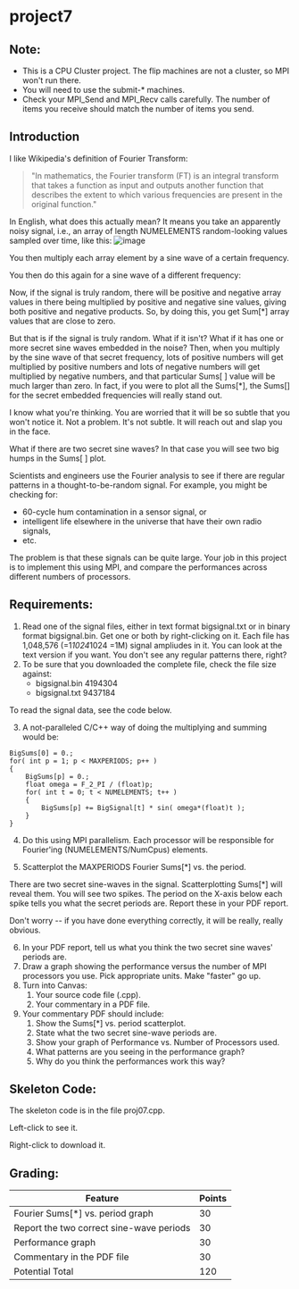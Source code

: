 # project7
## Note:
- This is a CPU Cluster project. The flip machines are not a cluster, so MPI won't run there.
- You will need to use the submit-* machines.
- Check your MPI_Send and MPI_Recv calls carefully. The number of items you receive should match the number of items you send.

## Introduction
I like Wikipedia's definition of Fourier Transform:
> "In mathematics, the Fourier transform (FT) is an integral transform that takes a function as input and outputs another function that describes the extent to which various frequencies are present in the original function."

In English, what does this actually mean? It means you take an apparently noisy signal, i.e., an array of length NUMELEMENTS random-looking values sampled over time, like this:
![image](https://github.com/user-attachments/assets/84c23940-8185-476d-a938-4656ab3065b2)

You then multiply each array element by a sine wave of a certain frequency.

You then do this again for a sine wave of a different frequency:

Now, if the signal is truly random, there will be positive and negative array values in there being multiplied by positive and negative sine values, giving both positive and negative products. So, by doing this, you get Sum[*] array values that are close to zero.

But that is if the signal is truly random. What if it isn't? What if it has one or more secret sine waves embedded in the noise? Then, when you multiply by the sine wave of that secret frequency, lots of positive numbers will get multiplied by positive numbers and lots of negative numbers will get multiplied by negative numbers, and that particular Sums[ ] value will be much larger than zero. In fact, if you were to plot all the Sums[*], the Sums[] for the secret embedded frequencies will really stand out.

I know what you're thinking. You are worried that it will be so subtle that you won't notice it. Not a problem. It's not subtle. It will reach out and slap you in the face.

What if there are two secret sine waves? In that case you will see two big humps in the Sums[ ] plot.

Scientists and engineers use the Fourier analysis to see if there are regular patterns in a thought-to-be-random signal. For example, you might be checking for:
- 60-cycle hum contamination in a sensor signal, or
- intelligent life elsewhere in the universe that have their own radio signals,
- etc.

The problem is that these signals can be quite large. Your job in this project is to implement this using MPI, and compare the performances across different numbers of processors.

## Requirements:
1. Read one of the signal files, either in text format bigsignal.txt or in binary format bigsignal.bin. Get one or both by right-clicking on it. Each file has 1,048,576 (=1*1024*1024 =1M) signal ampliudes in it. You can look at the text version if you want. You don't see any regular patterns there, right?
2. To be sure that you downloaded the complete file, check the file size against:
    - bigsignal.bin	4194304
    - bigsignal.txt	9437184

To read the signal data, see the code below.

3. A not-paralleled C/C++ way of doing the multiplying and summing would be:
```
BigSums[0] = 0.;
for( int p = 1; p < MAXPERIODS; p++ )
{
	BigSums[p] = 0.;
	float omega = F_2_PI / (float)p;
	for( int t = 0; t < NUMELEMENTS; t++ )
	{
		BigSums[p] += BigSignal[t] * sin( omega*(float)t );
	}
}
```

4. Do this using MPI parallelism.
Each processor will be responsible for Fourier'ing (NUMELEMENTS/NumCpus) elements.

5. Scatterplot the MAXPERIODS Fourier Sums[*] vs. the period.

There are two secret sine-waves in the signal. Scatterplotting Sums[*] will reveal them. You will see two spikes. The period on the X-axis below each spike tells you what the secret periods are. Report these in your PDF report.

Don't worry -- if you have done everything correctly, it will be really, really obvious.

6. In your PDF report, tell us what you think the two secret sine waves' periods are.
7. Draw a graph showing the performance versus the number of MPI processors you use. Pick appropriate units. Make "faster" go up.
8. Turn into Canvas:
    1. Your source code file (.cpp).
    2. Your commentary in a PDF file.
9. Your commentary PDF should include:
    1. Show the Sums[*] vs. period scatterplot.
    2. State what the two secret sine-wave periods are.
    3. Show your graph of Performance vs. Number of Processors used.
    4. What patterns are you seeing in the performance graph?
    5. Why do you think the performances work this way?

## Skeleton Code:
The skeleton code is in the file proj07.cpp.

Left-click to see it.

Right-click to download it.

## Grading:
Feature | Points
-|-
Fourier Sums[*] vs. period graph | 30
Report the two correct sine-wave periods | 30
Performance graph | 30
Commentary in the PDF file | 30
Potential Total | 120

